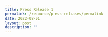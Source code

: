 ```yaml
---
title: Press Release 1
permalink: /resource/press-releases/permalink
date: 2022-08-01
layout: post
description: ""
---
```


